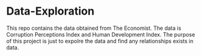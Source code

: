 # Data-Exploration

This repo contains the data obtained from The Economist. The data is Corruption Perceptions Index and Human Development Index.
The purpose of this project is just to expolre the data and find any relationships exists in data.
